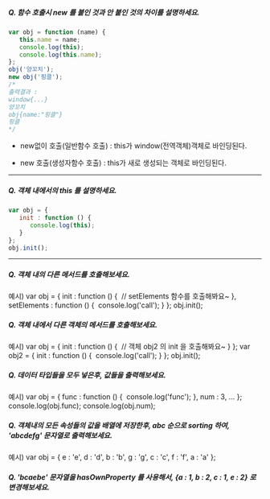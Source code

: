 ##### Q. 함수 호출시 new 를 붙인 것과 안 붙인 것의 차이를 설명하세요.

```javascript
var obj = function (name) {
   this.name = name;
   console.log(this);
   console.log(this.name);
};
obj('양꼬치');
new obj('핑클');
/*
출력결과 :
window{...}
양꼬치
obj{name:"핑클"}
핑클
*/
```

- new없이 호출(일반함수 호출) : this가 window(전역객체)객체로 바인딩된다.

- new 호출(생성자함수 호출) : this가 새로 생성되는 객체로 바인딩된다.


------



##### Q. 객체 내에서의 this 를 설명하세요.

```javascript
var obj = {
   init : function () {
      console.log(this);
   }
};
obj.init();
```



------

##### Q. 객체 내의 다른 메서드를 호출해보세요.

예시)
var obj = {
   init : function () {
​      // setElements 함수를 호출해봐요~
   },
   setElements : function () {
​      console.log('call');
   }
};
obj.init();

##### Q. 객체 내에서 다른 객체의 메서드를 호출해보세요.

예시)
var obj = {
   init : function () {
​      // 객체 obj2 의 init 을 호출해봐요~
   }
};
var obj2 = {
   init : function () {
​      console.log('call');
   }
};
obj.init();

##### Q. 데이터 타입들을 모두 넣은후, 값들을 출력해보세요.

예시)
var obj = {
   func : function () {
​      console.log('func');
   },
   num : 3,
   ...
};
console.log(obj.func);
console.log(obj.num);

##### Q. 객체내의 모든 속성들의 값을 배열에 저장한후, abc 순으로 sorting 하여, 'abcdefg' 문자열로 출력해보세요.

예시)
var obj = {
   e : 'e',
   d : 'd',
   b : 'b',
   g : 'g',
   c : 'c',
   f : 'f',
   a : 'a'
};

##### Q. 'bcaebe' 문자열을 hasOwnProperty 를 사용해서, {a : 1, b : 2, c : 1, e : 2} 로 변경해보세요.